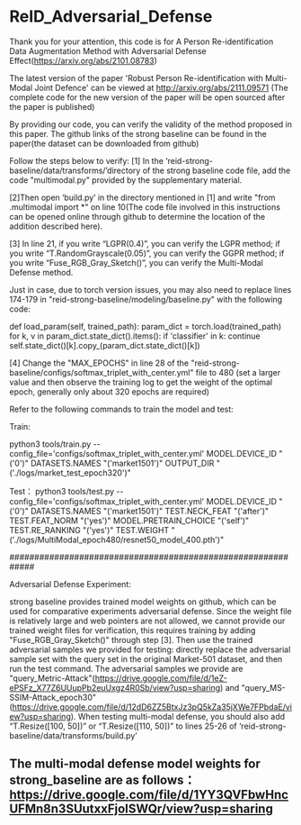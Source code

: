 # ReID_Adversarial_Defense
Thank you for your attention, this code is for  A Person Re-identification Data Augmentation Method with Adversarial Defense Effect(https://arxiv.org/abs/2101.08783)

The latest version of the paper 'Robust Person Re-identification with Multi-Modal Joint Defence' can be viewed at http://arxiv.org/abs/2111.09571 (The complete code for the new version of the paper will be open sourced after the paper is published)

By providing our code, you can verify the validity of the method proposed in this paper. The github links of the strong baseline can be found in the paper(the dataset can be downloaded from github)

Follow the steps below to verify:
[1] In the ‘reid-strong-baseline/data/transforms/’directory of the strong baseline code file, add the code "multimodal.py" provided by the supplementary material.

[2]Then open ‘build.py’ in the directory mentioned in [1] and write "from .multimodal import *" on line 10(The code file involved in this instructions can be opened online through github to determine the location of the addition described here).

[3] In line 21, if you write “LGPR(0.4)”, you can verify the LGPR method; if you write “T.RandomGrayscale(0.05)”, you can verify the GGPR method; if you write “Fuse_RGB_Gray_Sketch()”, you can verify the Multi-Modal Defense method.



Just in case, due to torch version issues, you may also need to replace lines 174-179 in "reid-strong-baseline/modeling/baseline.py" with the following code:

  def load_param(self, trained_path):
        param_dict = torch.load(trained_path)
        for k, v in param_dict.state_dict().items():
            if 'classifier' in k:
                continue
            self.state_dict()[k].copy_(param_dict.state_dict()[k])



[4] Change the "MAX_EPOCHS" in line 28 of the "reid-strong-baseline/configs/softmax_triplet_with_center.yml" file to 480 (set a larger value and then observe the training log to get the weight of the optimal epoch, generally only about 320 epochs are required)



Refer to the following commands to train the model and test:

Train:

python3 tools/train.py --config_file='configs/softmax_triplet_with_center.yml'  MODEL.DEVICE_ID "('0')" DATASETS.NAMES "('market1501')" OUTPUT_DIR "('./logs/market_test_epoch320')"


Test：
python3 tools/test.py --config_file='configs/softmax_triplet_with_center.yml' MODEL.DEVICE_ID "('0')" DATASETS.NAMES "('market1501')" TEST.NECK_FEAT "('after')" TEST.FEAT_NORM "('yes')" MODEL.PRETRAIN_CHOICE "('self')" TEST.RE_RANKING "('yes')" TEST.WEIGHT "('./logs/MultiModal_epoch480/resnet50_model_400.pth')"

#############################################################

Adversarial Defense Experiment:

strong baseline provides trained model weights on github, which can be used for comparative experiments adversarial defense. Since the weight file is relatively large and web pointers are not allowed, we cannot provide our trained weight files for verification, this requires training by adding "Fuse_RGB_Gray_Sketch()" through step [3]. Then use the trained adversarial samples we provided for testing: directly replace the adversarial sample set with the query set in the original Market-501 dataset, and then run the test command. The adversarial samples we provide are "query_Metric-Attack"(https://drive.google.com/file/d/1eZ-ePSFz_X77Z6UUupPb2euUxgz4R0Sb/view?usp=sharing) and "query_MS-SSIM-Attack_epoch30"(https://drive.google.com/file/d/12dD6ZZ5BtxJz3pQ5kZa35jXWe7FPbdaE/view?usp=sharing).
When testing multi-modal defense, you should also add “T.Resize([100, 50])” or “T.Resize([110, 50])” to lines 25-26 of ‘reid-strong-baseline/data/transforms/build.py’

The multi-modal defense model weights for strong_baseline are as follows：https://drive.google.com/file/d/1YY3QVFbwHncUFMn8n3SUutxxFjoISWQr/view?usp=sharing
-----------------------------------------------------------------------------------------------------------------------------------------------------

